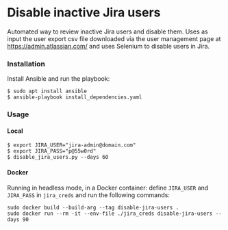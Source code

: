 # Disable inactive Jira users
Automated way to review inactive Jira users and disable them. Uses as input the user export csv file downloaded via the user management page at https://admin.atlassian.com/ and uses Selenium to disable users in Jira.

### Installation

Install Ansible and run the playbook:
```
$ sudo apt install ansible
$ ansible-playbook install_dependencies.yaml
```

### Usage

#### Local

```
$ export JIRA_USER="jira-admin@domain.com"
$ export JIRA_PASS="p@55w0rd"
$ disable_jira_users.py --days 60
```

#### Docker

Running in headless mode, in a Docker container: define `JIRA_USER` and `JIRA_PASS` in `jira_creds` and run the following commands:

```
sudo docker build --build-arg --tag disable-jira-users .
sudo docker run --rm -it --env-file ./jira_creds disable-jira-users --days 90
```
